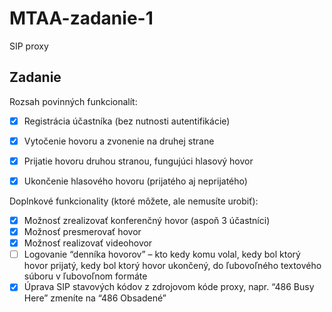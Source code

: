 # MTAA-zadanie-1
SIP proxy

## Zadanie
Rozsah povinných funkcionalít:
- [x] Registrácia účastníka (bez nutnosti autentifikácie)
- [x] Vytočenie hovoru a zvonenie na druhej strane
- [x] Prijatie hovoru druhou stranou, fungujúci hlasový hovor
- [x] Ukončenie hlasového hovoru (prijatého aj neprijatého)


Doplnkové funkcionality (ktoré môžete, ale nemusíte urobiť):
- [x] Možnosť zrealizovať konferenčný hovor (aspoň 3 účastníci)
- [x] Možnosť presmerovať hovor
- [x] Možnosť realizovať videohovor
- [ ] Logovanie “denníka hovorov” – kto kedy komu volal, kedy bol ktorý hovor prijatý, kedy bol ktorý hovor ukončený, do ľubovoľného textového súboru v ľubovoľnom formáte
- [x] Úprava SIP stavových kódov z zdrojovom kóde proxy, napr. “486 Busy Here” zmeníte na “486 
Obsadené”

